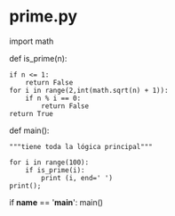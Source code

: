 # prime.py
import math

def is_prime(n):

    if n <= 1:
        return False
    for i in range(2,int(math.sqrt(n) + 1)):
        if n % i == 0:
            return False
    return True

def main():

    """tiene toda la lógica principal"""

    for i in range(100):
        if is_prime(i):
            print (i, end=' ')
    print();

if __name__ == '__main__':
    main()
